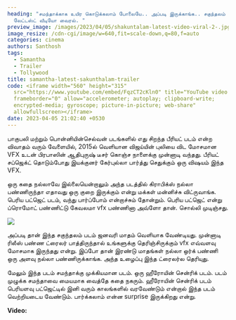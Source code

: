 ```yaml
---
heading: "சமந்தாக்காக உயிர கொடுக்கலாம் போலையே.. அப்படி இருக்காங்க.. சகுந்தலம்
  லேட்டஸ்ட் வீடியோ வைரல். "
preview_image: /images/2023/04/05/shakuntalam-latest-video-viral-2-.jpg
image_resize: /cdn-cgi/image/w=640,fit=scale-down,q=80,f=auto
categories: cinema
authors: Santhosh
tags:
  - Samantha
  - Trailer
  - Tollywood
title: samantha-latest-sakunthalam-trailer
code: <iframe width="560" height="315"
  src="https://www.youtube.com/embed/FqzCT2cKln0" title="YouTube video player"
  frameborder="0" allow="accelerometer; autoplay; clipboard-write;
  encrypted-media; gyroscope; picture-in-picture; web-share"
  allowfullscreen></iframe>
date: 2023-04-05 21:02:40 +0530
---
```

பாகுபலி மற்றும் பொன்னியின்செல்வன் படங்களில் எது சிறந்த பீரியட் படம் என்ற விவாதம் வரும் வேளையில், 2015ல் வெளியான விஜய்யின் புலியை விட மோசமான VFX உடன் பிரபாஸின் ஆதிபுருஷ் டீசர் கொஞ்ச நாளைக்கு முன்னாடி வந்தது. பீரியட் சப்ஜெக்ட் தொடும்போது இயக்குனர் கேர்புல்லா பார்த்து செதுக்கும் ஒரு விஷயம் இந்த VFX.

ஒரு கதை நல்லாவே இல்லையென்றாலும் அந்த படத்தில் கிராபிக்ஸ் நல்லா பண்ணிருந்தா எதாவது ஒரு குறை இருக்கும் என்று மக்கள் மன்னிச்சு விட்ருவாங்க. பெரிய பட்ஜெட் படம், வந்து பார்ப்போம் என்றாச்சும் தோன்றும். பெரிய பட்ஜெட் என்று ப்ரொமோட் பண்ணிட்டு கேவலமா vfx பண்ணினா அவ்ளோ தான். சொல்லி முடிஞ்சது.

![](/images/2023/04/05/shakuntalam-latest-video-viral-1-.jpg)

அப்படி தான் இந்த சகுந்தலம் படம் ஜனவரி மாதம் வெளியாக வேண்டியது. முன்னாடி ரிலீஸ் பண்ண ட்ரைலர் பாத்திருந்தால் உங்களுக்கு தெரிஞ்சிருக்கும் vfx எவ்வளவு மோசமாக இருந்தது என்று. இப்போ தான் இரண்டு மாதங்கள் நல்லா ஒர்க் பண்ணி ஒரு அளவு நல்லா பண்ணிருக்காங்க. அந்த உழைப்பு இந்த ட்ரைலர்ல தெரியுது.

மேலும் இந்த படம் சமந்தாக்கு முக்கியமான படம். ஒரு ஹீரோயின் சென்ரிக் படம். படம் முழுக்க சமந்தாவை மையமாக வைத்தே கதை நகரும். ஹீரோயின் சென்ரிக் படம் பெரியளவு பட்ஜெட்டில் இனி வரும் காலங்களில் வரவேண்டும் என்றால் இந்த படம் வெற்றியடைய வேண்டும். பார்க்கலாம் என்ன surprise இருக்கிறது என்று. 

**V﻿ideo:**